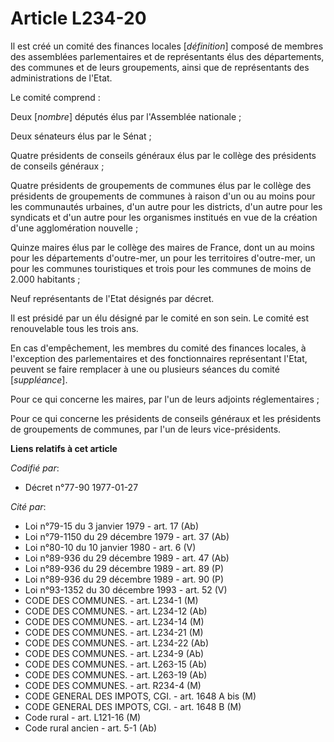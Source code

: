 # Article L234-20

Il est créé un comité des finances locales [*définition*] composé de membres des assemblées parlementaires et de
représentants élus des départements, des communes et de leurs groupements, ainsi que de représentants des administrations de
l'Etat.

Le comité comprend :

Deux [*nombre*] députés élus par l'Assemblée nationale ;

Deux sénateurs élus par le Sénat ;

Quatre présidents de conseils généraux élus par le collège des présidents de conseils généraux ;

Quatre présidents de groupements de communes élus par le collège des présidents de groupements de communes à raison d'un ou
au moins pour les communautés urbaines, d'un autre pour les districts, d'un autre pour les syndicats et d'un autre pour les
organismes institués en vue de la création d'une agglomération nouvelle ;

Quinze maires élus par le collège des maires de France, dont un au moins pour les départements d'outre-mer, un pour les
territoires d'outre-mer, un pour les communes touristiques et trois pour les communes de moins de 2.000 habitants ;

Neuf représentants de l'Etat désignés par décret.

Il est présidé par un élu désigné par le comité en son sein. Le comité est renouvelable tous les trois ans.

En cas d'empêchement, les membres du comité des finances locales, à l'exception des parlementaires et des fonctionnaires
représentant l'Etat, peuvent se faire remplacer à une ou plusieurs séances du comité [*suppléance*].

Pour ce qui concerne les maires, par l'un de leurs adjoints réglementaires ;

Pour ce qui concerne les présidents de conseils généraux et les présidents de groupements de communes, par l'un de leurs
vice-présidents.

**Liens relatifs à cet article**

_Codifié par_:

  - Décret n°77-90 1977-01-27

_Cité par_:

  - Loi n°79-15 du 3 janvier 1979 - art. 17 (Ab)
  - Loi n°79-1150 du 29 décembre 1979 - art. 37 (Ab)
  - Loi n°80-10 du 10 janvier 1980 - art. 6 (V)
  - Loi n°89-936 du 29 décembre 1989 - art. 47 (Ab)
  - Loi n°89-936 du 29 décembre 1989 - art. 89 (P)
  - Loi n°89-936 du 29 décembre 1989 - art. 90 (P)
  - Loi n°93-1352 du 30 décembre 1993 - art. 52 (V)
  - CODE DES COMMUNES. - art. L234-1 (M)
  - CODE DES COMMUNES. - art. L234-12 (Ab)
  - CODE DES COMMUNES. - art. L234-14 (M)
  - CODE DES COMMUNES. - art. L234-21 (M)
  - CODE DES COMMUNES. - art. L234-22 (Ab)
  - CODE DES COMMUNES. - art. L234-9 (Ab)
  - CODE DES COMMUNES. - art. L263-15 (Ab)
  - CODE DES COMMUNES. - art. L263-19 (Ab)
  - CODE DES COMMUNES. - art. R234-4 (M)
  - CODE GENERAL DES IMPOTS, CGI. - art. 1648 A bis (M)
  - CODE GENERAL DES IMPOTS, CGI. - art. 1648 B (M)
  - Code rural - art. L121-16 (M)
  - Code rural ancien - art. 5-1 (Ab)
